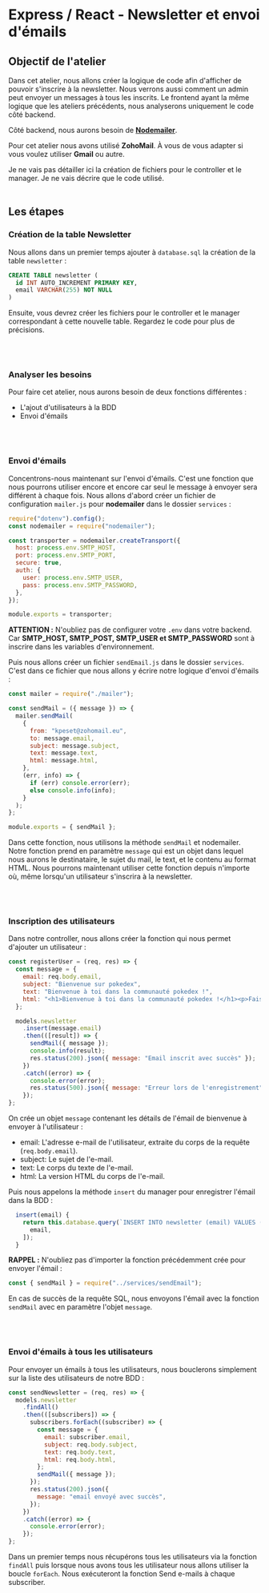 # Express / React - Newsletter et envoi d'émails

## Objectif de l'atelier

Dans cet atelier, nous allons créer la logique de code afin d'afficher de pouvoir s'inscrire à la newsletter. Nous verrons aussi comment un admin peut envoyer un messages à tous les inscrits.
Le frontend ayant la même logique que les ateliers précédents, nous analyserons uniquement le code côté backend.

Côté backend, nous aurons besoin de [**Nodemailer**](https://www.npmjs.com/package/nodemailer). 

Pour cet atelier nous avons utilisé **ZohoMail**. À vous de vous adapter si vous voulez utiliser **Gmail** ou autre.


Je ne vais pas détailler ici la création de fichiers pour le controller et le manager. Je ne vais décrire que le code utilisé.
<br>
<br>
## Les étapes

### Création de la table Newsletter

Nous allons dans un premier temps ajouter à `database.sql` la création de la table `newsletter` :

```SQL
CREATE TABLE newsletter (
  id INT AUTO_INCREMENT PRIMARY KEY,
  email VARCHAR(255) NOT NULL
)
```

Ensuite, vous devrez créer les fichiers pour le controller et le manager correspondant à cette nouvelle table. Regardez le code pour plus de précisions.

<br>
<br>

### Analyser les besoins

Pour faire cet atelier, nous aurons besoin de deux fonctions différentes :
- L'ajout d'utilisateurs à la BDD
- Envoi d'émails

<br>
<br>

 
### Envoi d'émails

Concentrons-nous maintenant sur l'envoi d'émails. C'est une fonction que nous pourrons utiliser encore et encore car seul le message à envoyer sera différent à chaque fois.
Nous allons d'abord créer un fichier de configuration `mailer.js` pour **nodemailer** dans le dossier `services` : 

```js
require("dotenv").config();
const nodemailer = require("nodemailer");

const transporter = nodemailer.createTransport({
  host: process.env.SMTP_HOST,
  port: process.env.SMTP_PORT,
  secure: true,
  auth: {
    user: process.env.SMTP_USER,
    pass: process.env.SMTP_PASSWORD,
  },
});

module.exports = transporter;
```

**ATTENTION :** N'oubliez pas de configurer votre `.env` dans votre backend. Car **SMTP_HOST, SMTP_POST, SMTP_USER et SMTP_PASSWORD** sont à inscrire dans les variables d'environnement.


Puis nous allons créer un fichier `sendEmail.js` dans le dossier `services`. C'est dans ce fichier que nous allons y écrire notre logique d'envoi d'émails :

```js
const mailer = require("./mailer");

const sendMail = ({ message }) => {
  mailer.sendMail(
    {
      from: "kpeset@zohomail.eu",
      to: message.email,
      subject: message.subject,
      text: message.text,
      html: message.html,
    },
    (err, info) => {
      if (err) console.error(err);
      else console.info(info);
    }
  );
};

module.exports = { sendMail };
```


Dans cette fonction, nous utilisons la méthode `sendMail` et nodemailer.
Notre fonction prend en paramètre `message` qui est un objet dans lequel nous aurons le destinataire, le sujet du mail, le text, et le contenu au format HTML.
Nous pourrons maintenant utiliser cette fonction depuis n'importe où, même lorsqu'un utilisateur s'inscrira à la newsletter.

<br>
<br>

### Inscription des utilisateurs

Dans notre controller, nous allons créer la fonction qui nous permet d'ajouter un utilisateur :

```js
const registerUser = (req, res) => {
  const message = {
    email: req.body.email,
    subject: "Bienvenue sur pokedex",
    text: "Bienvenue à toi dans la communauté pokedex !",
    html: "<h1>Bienvenue à toi dans la communauté pokedex !</h1><p>Fais comme chez toi.</p>",
  };

  models.newsletter
    .insert(message.email)
    .then(([result]) => {
      sendMail({ message });
      console.info(result);
      res.status(200).json({ message: "Email inscrit avec succès" });
    })
    .catch((error) => {
      console.error(error);
      res.status(500).json({ message: "Erreur lors de l'enregistrement" });
    });
};
```

On crée un objet `message` contenant les détails de l'émail de bienvenue à envoyer à l'utilisateur :
- email: L'adresse e-mail de l'utilisateur, extraite du corps de la requête (`req.body.email`).
- subject: Le sujet de l'e-mail.
- text: Le corps du texte de l'e-mail.
- html: La version HTML du corps de l'e-mail.

Puis nous appelons la méthode `insert` du manager pour enregistrer l'émail dans la BDD :

```js
  insert(email) {
    return this.database.query(`INSERT INTO newsletter (email) VALUES (?)`, [
      email,
    ]);
  }
```

**RAPPEL :** N'oubliez pas d'importer la fonction précédemment crée pour envoyer l'émail :

```js
const { sendMail } = require("../services/sendEmail");
```

En cas de succès de la requête SQL, nous envoyons l'émail avec la fonction `sendMail` avec en paramètre l'objet `message`.

<br>
<br>

### Envoi d'émails à tous les utilisateurs

Pour envoyer un émails à tous les utilisateurs, nous bouclerons simplement sur la liste des utilisateurs de notre BDD :

```js
const sendNewsletter = (req, res) => {
  models.newsletter
    .findAll()
    .then(([subscribers]) => {
      subscribers.forEach((subscriber) => {
        const message = {
          email: subscriber.email,
          subject: req.body.subject,
          text: req.body.text,
          html: req.body.html,
        };
        sendMail({ message });
      });
      res.status(200).json({
        message: "email envoyé avec succès",
      });
    })
    .catch((error) => {
      console.error(error);
    });
};
```

Dans un premier temps nous récupérons tous les utilisateurs via la fonction `findAll` puis lorsque nous avons tous les utilisateur nous allons utiliser la boucle `forEach`. Nous exécuteront la fonction Send e-mails à chaque subscriber.


